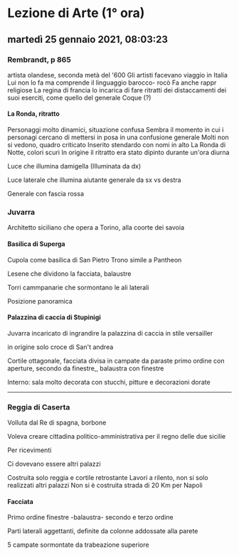 # Lezione di Arte (1° ora)

## martedì 25 gennaio 2021, 08:03:23

### Rembrandt, p 865
artista olandese, seconda metà del '600
Gli artisti facevano viaggio in Italia
Lui non lo fa ma comprende il linguaggio barocco- rocò
Fa anche rappr religiose
La regina di francia lo incarica di fare ritratti dei distaccamenti dei suoi eserciti, come quello del generale Coque (?)
#### La Ronda, ritratto
Personaggi molto dinamici, situazione confusa
Sembra il momento in cui i personagi cercano di mettersi in posa in una confusione generale
Molti non si vedono, quadro criticato 
Inserito stendardo con nomi in alto
La Ronda di Notte, colori scuri
In origine il ritratto era stato dipinto durante un'ora diurna


Luce che illumina damigella (Illuminata da dx)

Luce laterale che illumina aiutante generale da sx vs destra


Generale con fascia rossa

### Juvarra
Architetto siciliano che opera a Torino, alla coorte dei savoia

#### Basilica di Superga

Cupola come basilica di San Pietro
Trono simile a Pantheon

Lesene che dividono la facciata, balaustre

Torri cammpanarie che sormontano le ali laterali

Posizione panoramica

#### Palazzina di caccia di Stupinigi

Juvarra incaricato di ingrandire la palazzina di caccia in stile versailler

in origine solo croce di San't andrea


Cortile ottagonale, facciata divisa in campate da paraste
primo ordine con aperture, secondo da finestre,, balaustra con finestre

Interno: sala molto decorata con stucchi, pitture e decorazioni dorate




---
### Reggia di Caserta

Volluta dal Re di spagna, borbone

Voleva creare cittadina politico-amministrativa per il regno delle due sicilie

Per ricevimenti


Ci dovevano essere altri palazzi

Costruita solo reggia e cortile retrostante
Lavori a rilento, non si solo realizzati altri palazzi
Non si è costruita strada di 20 Km per Napoli

#### Facciata
Primo ordine finestre
-balaustra-
secondo e terzo ordine

Parti laterali aggettanti, definite da colonne addossate alla parete

5 campate sormontate da trabeazione superiore
<!--stackedit_data:
eyJoaXN0b3J5IjpbLTg0MzAxMzU4NF19
-->